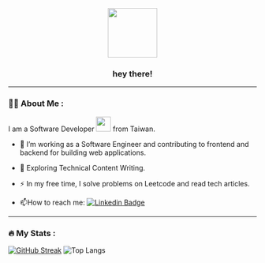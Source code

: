 <div id="header" align="center">
  <img src="https://media.giphy.com/media/M9gbBd9nbDrOTu1Mqx/giphy.gif" width="100"/>
  <div id="badges">
  </div>
  <h3>
    hey there!
  </h3>
</div>

---

### :woman_technologist: About Me :
I am a Software Developer <img src="https://media.giphy.com/media/WUlplcMpOCEmTGBtBW/giphy.gif" width="30"> from Taiwan.
- :telescope: I’m working as a Software Engineer and contributing to frontend and backend for building web applications.

- :seedling: Exploring Technical Content Writing.

- :zap: In my free time, I solve problems on Leetcode and read tech articles.

- :mailbox:How to reach me: [![Linkedin Badge](https://img.shields.io/badge/-kuouu-blue?style=flat&logo=Linkedin&logoColor=white)](https://www.linkedin.com/in/kuouu)

---

### :fire: My Stats :
[![GitHub Streak](http://github-readme-streak-stats.herokuapp.com?user=kuouu&theme=dark)](https://git.io/streak-stats)
![Top Langs](https://github-readme-stats.vercel.app/api?username=kuouu)

